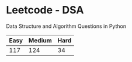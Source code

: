 # Leetcode - DSA

Data Structure and Algorithm Questions in Python

| Easy   |  Medium  | Hard |
|--------|----------|------|
|   117  |    124   |  34  |
